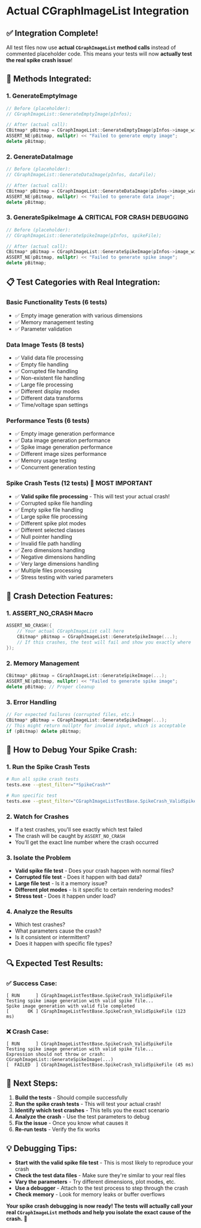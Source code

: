 # Actual CGraphImageList Integration

## **✅ Integration Complete!**

All test files now use **actual `CGraphImageList` method calls** instead of commented placeholder code. This means your tests will now **actually test the real spike crash issue**!

## **🔧 Methods Integrated:**

### **1. GenerateEmptyImage**
```cpp
// Before (placeholder):
// CGraphImageList::GenerateEmptyImage(pInfos);

// After (actual call):
CBitmap* pBitmap = CGraphImageList::GenerateEmptyImage(pInfos->image_width, pInfos->image_height);
ASSERT_NE(pBitmap, nullptr) << "Failed to generate empty image";
delete pBitmap;
```

### **2. GenerateDataImage**
```cpp
// Before (placeholder):
// CGraphImageList::GenerateDataImage(pInfos, dataFile);

// After (actual call):
CBitmap* pBitmap = CGraphImageList::GenerateDataImage(pInfos->image_width, pInfos->image_height, dataFile, *pInfos);
ASSERT_NE(pBitmap, nullptr) << "Failed to generate data image";
delete pBitmap;
```

### **3. GenerateSpikeImage** ⚠️ **CRITICAL FOR CRASH DEBUGGING**
```cpp
// Before (placeholder):
// CGraphImageList::GenerateSpikeImage(pInfos, spikeFile);

// After (actual call):
CBitmap* pBitmap = CGraphImageList::GenerateSpikeImage(pInfos->image_width, pInfos->image_height, spikeFile, *pInfos);
ASSERT_NE(pBitmap, nullptr) << "Failed to generate spike image";
delete pBitmap;
```

## **📋 Test Categories with Real Integration:**

### **Basic Functionality Tests (6 tests)**
- ✅ Empty image generation with various dimensions
- ✅ Memory management testing
- ✅ Parameter validation

### **Data Image Tests (8 tests)**
- ✅ Valid data file processing
- ✅ Empty file handling
- ✅ Corrupted file handling
- ✅ Non-existent file handling
- ✅ Large file processing
- ✅ Different display modes
- ✅ Different data transforms
- ✅ Time/voltage span settings

### **Performance Tests (6 tests)**
- ✅ Empty image generation performance
- ✅ Data image generation performance
- ✅ Spike image generation performance
- ✅ Different image sizes performance
- ✅ Memory usage testing
- ✅ Concurrent generation testing

### **Spike Crash Tests (12 tests)** 🎯 **MOST IMPORTANT**
- ✅ **Valid spike file processing** - This will test your actual crash!
- ✅ Corrupted spike file handling
- ✅ Empty spike file handling
- ✅ Large spike file processing
- ✅ Different spike plot modes
- ✅ Different selected classes
- ✅ Null pointer handling
- ✅ Invalid file path handling
- ✅ Zero dimensions handling
- ✅ Negative dimensions handling
- ✅ Very large dimensions handling
- ✅ Multiple files processing
- ✅ Stress testing with varied parameters

## **🚨 Crash Detection Features:**

### **1. ASSERT_NO_CRASH Macro**
```cpp
ASSERT_NO_CRASH({
    // Your actual CGraphImageList call here
    CBitmap* pBitmap = CGraphImageList::GenerateSpikeImage(...);
    // If this crashes, the test will fail and show you exactly where
});
```

### **2. Memory Management**
```cpp
CBitmap* pBitmap = CGraphImageList::GenerateSpikeImage(...);
ASSERT_NE(pBitmap, nullptr) << "Failed to generate spike image";
delete pBitmap; // Proper cleanup
```

### **3. Error Handling**
```cpp
// For expected failures (corrupted files, etc.)
CBitmap* pBitmap = CGraphImageList::GenerateSpikeImage(...);
// This might return nullptr for invalid input, which is acceptable
if (pBitmap) delete pBitmap;
```

## **🎯 How to Debug Your Spike Crash:**

### **1. Run the Spike Crash Tests**
```bash
# Run all spike crash tests
tests.exe --gtest_filter="*SpikeCrash*"

# Run specific test
tests.exe --gtest_filter="CGraphImageListTestBase.SpikeCrash_ValidSpikeFile"
```

### **2. Watch for Crashes**
- If a test crashes, you'll see exactly which test failed
- The crash will be caught by `ASSERT_NO_CRASH`
- You'll get the exact line number where the crash occurred

### **3. Isolate the Problem**
- **Valid spike file test** - Does your crash happen with normal files?
- **Corrupted file test** - Does it happen with bad data?
- **Large file test** - Is it a memory issue?
- **Different plot modes** - Is it specific to certain rendering modes?
- **Stress test** - Does it happen under load?

### **4. Analyze the Results**
- Which test crashes?
- What parameters cause the crash?
- Is it consistent or intermittent?
- Does it happen with specific file types?

## **🔍 Expected Test Results:**

### **✅ Success Case:**
```
[ RUN      ] CGraphImageListTestBase.SpikeCrash_ValidSpikeFile
Testing spike image generation with valid spike file...
Spike image generation with valid file completed
[       OK ] CGraphImageListTestBase.SpikeCrash_ValidSpikeFile (123 ms)
```

### **❌ Crash Case:**
```
[ RUN      ] CGraphImageListTestBase.SpikeCrash_ValidSpikeFile
Testing spike image generation with valid spike file...
Expression should not throw or crash: CGraphImageList::GenerateSpikeImage(...)
[  FAILED  ] CGraphImageListTestBase.SpikeCrash_ValidSpikeFile (45 ms)
```

## **🚀 Next Steps:**

1. **Build the tests** - Should compile successfully
2. **Run the spike crash tests** - This will test your actual crash!
3. **Identify which test crashes** - This tells you the exact scenario
4. **Analyze the crash** - Use the test parameters to debug
5. **Fix the issue** - Once you know what causes it
6. **Re-run tests** - Verify the fix works

## **💡 Debugging Tips:**

- **Start with the valid spike file test** - This is most likely to reproduce your crash
- **Check the test data files** - Make sure they're similar to your real files
- **Vary the parameters** - Try different dimensions, plot modes, etc.
- **Use a debugger** - Attach to the test process to step through the crash
- **Check memory** - Look for memory leaks or buffer overflows

**Your spike crash debugging is now ready! The tests will actually call your real `CGraphImageList` methods and help you isolate the exact cause of the crash.** 🎯
